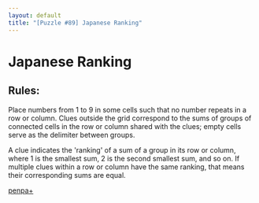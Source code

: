 ```yaml
---
layout: default
title: "[Puzzle #89] Japanese Ranking"
---
```


# Japanese Ranking

## Rules:

Place numbers from 1 to 9 in some cells such that no number repeats in a row or column. Clues outside the grid correspond to the sums of groups of connected cells in the row or column shared with the clues; empty cells serve as the delimiter between groups.

A clue indicates the 'ranking' of a sum of a group in its row or column, where 1 is the smallest sum, 2 is the second smallest sum, and so on. If multiple clues within a row or column have the same ranking, that means their corresponding sums are equal. 

[penpa+](https://tinyurl.com/2xscd3ee)
